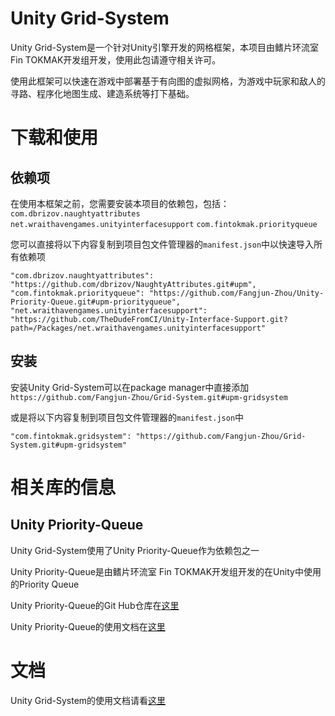 # Unity Grid-System

Unity Grid-System是一个针对Unity引擎开发的网格框架，本项目由鳍片环流室 Fin TOKMAK开发组开发，使用此包请遵守相关许可。

使用此框架可以快速在游戏中部署基于有向图的虚拟网格，为游戏中玩家和敌人的寻路、程序化地图生成、建造系统等打下基础。

# 下载和使用

## 依赖项

在使用本框架之前，您需要安装本项目的依赖包，包括：
`com.dbrizov.naughtyattributes`
`net.wraithavengames.unityinterfacesupport`
`com.fintokmak.priorityqueue`

您可以直接将以下内容复制到项目包文件管理器的`manifest.json`中以快速导入所有依赖项

```
"com.dbrizov.naughtyattributes": "https://github.com/dbrizov/NaughtyAttributes.git#upm",
"com.fintokmak.priorityqueue": "https://github.com/Fangjun-Zhou/Unity-Priority-Queue.git#upm-priorityqueue",
"net.wraithavengames.unityinterfacesupport": "https://github.com/TheDudeFromCI/Unity-Interface-Support.git?path=/Packages/net.wraithavengames.unityinterfacesupport"
```

## 安装

安装Unity Grid-System可以在package manager中直接添加`https://github.com/Fangjun-Zhou/Grid-System.git#upm-gridsystem`

或是将以下内容复制到项目包文件管理器的`manifest.json`中

```
"com.fintokmak.gridsystem": "https://github.com/Fangjun-Zhou/Grid-System.git#upm-gridsystem"
```

# 相关库的信息

## Unity Priority-Queue

Unity Grid-System使用了Unity Priority-Queue作为依赖包之一

Unity Priority-Queue是由鳍片环流室 Fin TOKMAK开发组开发的在Unity中使用的Priority Queue

Unity Priority-Queue的Git Hub仓库在[这里](https://github.com/Fangjun-Zhou/Unity-Priority-Queue)

Unity Priority-Queue的使用文档在[这里](https://fangjun-zhou.github.io/Unity-Priority-Queue/)

# 文档

Unity Grid-System的使用文档请看[这里](https://fangjun-zhou.github.io/Unity-Grid-System/)
